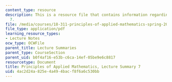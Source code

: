 ```yaml
---
content_type: resource
description: This is a resource file that contains information regarding lecture summary
  7.
file: /media/courses/18-311-principles-of-applied-mathematics-spring-2014/4ac2d24a825e4a494bacf8f6a6c530bb_MIT18_311S14_Lecture7.pdf
file_type: application/pdf
learning_resource_types:
- Lecture Notes
ocw_type: OCWFile
parent_title: Lecture Summaries
parent_type: CourseSection
parent_uid: b0f4af16-e53b-c6ca-14ef-05be9e6c8817
resourcetype: Document
title: Principles of Applied Mathematics, Lecture Summary 7
uid: 4ac2d24a-825e-4a49-4bac-f8f6a6c530bb
---
```

